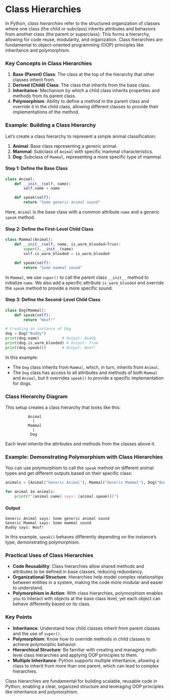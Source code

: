 # Class Hierarchies
In Python, *class hierarchies* refer to the structured organization of classes where one class (the child or subclass) inherits attributes and behaviors from another class (the parent or superclass). This forms a hierarchy, allowing for code reuse, modularity, and organization. Class hierarchies are fundamental to object-oriented programming (OOP) principles like inheritance and polymorphism.

### Key Concepts in Class Hierarchies

1. **Base (Parent) Class**: The class at the top of the hierarchy that other classes inherit from.
2. **Derived (Child) Class**: The class that inherits from the base class.
3. **Inheritance**: Mechanism by which a child class inherits properties and methods from its parent class.
4. **Polymorphism**: Ability to define a method in the parent class and override it in the child class, allowing different classes to provide their implementations of the method.

### Example: Building a Class Hierarchy

Let’s create a class hierarchy to represent a simple animal classification:

1. **Animal**: Base class representing a generic animal.
2. **Mammal**: Subclass of `Animal` with specific mammal characteristics.
3. **Dog**: Subclass of `Mammal`, representing a more specific type of mammal.

#### Step 1: Define the Base Class

```python
class Animal:
    def __init__(self, name):
        self.name = name

    def speak(self):
        return "Some generic animal sound"
```

Here, `Animal` is the base class with a common attribute `name` and a generic `speak` method.

#### Step 2: Define the First-Level Child Class

```python
class Mammal(Animal):
    def __init__(self, name, is_warm_blooded=True):
        super().__init__(name)
        self.is_warm_blooded = is_warm_blooded

    def speak(self):
        return "Some mammal sound"
```

In `Mammal`, we use `super()` to call the parent class `__init__` method to initialize `name`. We also add a specific attribute `is_warm_blooded` and override the `speak` method to provide a more specific sound.

#### Step 3: Define the Second-Level Child Class

```python
class Dog(Mammal):
    def speak(self):
        return "Woof!"

# Creating an instance of Dog
dog = Dog("Buddy")
print(dog.name)          # Output: Buddy
print(dog.is_warm_blooded) # Output: True
print(dog.speak())       # Output: Woof!
```

In this example:
- The `Dog` class inherits from `Mammal`, which, in turn, inherits from `Animal`.
- The `Dog` class has access to all attributes and methods of both `Mammal` and `Animal`, but it overrides `speak()` to provide a specific implementation for dogs.

### Class Hierarchy Diagram

This setup creates a class hierarchy that looks like this:

```
          Animal
            |
          Mammal
            |
           Dog
```

Each level inherits the attributes and methods from the classes above it.

### Example: Demonstrating Polymorphism with Class Hierarchies

You can use polymorphism to call the `speak` method on different animal types and get different outputs based on their specific class:

```python
animals = [Animal("Generic Animal"), Mammal("Generic Mammal"), Dog("Buddy")]

for animal in animals:
    print(f"{animal.name} says: {animal.speak()}")
```

#### Output
```
Generic Animal says: Some generic animal sound
Generic Mammal says: Some mammal sound
Buddy says: Woof!
```

In this example, `speak()` behaves differently depending on the instance’s type, demonstrating polymorphism.

### Practical Uses of Class Hierarchies

- **Code Reusability**: Class hierarchies allow shared methods and attributes to be defined in base classes, reducing redundancy.
- **Organizational Structure**: Hierarchies help model complex relationships between entities in a system, making the code more modular and easier to understand.
- **Polymorphism in Action**: With class hierarchies, polymorphism enables you to interact with objects at the base class level, yet each object can behave differently based on its class.

### Key Points 
- **Inheritance**: Understand how child classes inherit from parent classes and the use of `super()`.
- **Polymorphism**: Know how to override methods in child classes to achieve polymorphic behavior.
- **Hierarchical Structure**: Be familiar with creating and managing multi-level class hierarchies and applying OOP principles to them.
- **Multiple Inheritance**: Python supports multiple inheritance, allowing a class to inherit from more than one parent, which can lead to complex hierarchies.

Class hierarchies are fundamental for building scalable, reusable code in Python, enabling a clear, organized structure and leveraging OOP principles like inheritance and polymorphism.